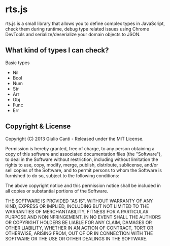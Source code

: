 # rts.js

rts.js is a small library that allows you to define complex types in JavaScript, 
check them during runtime, debug type related issues using Chrome DevTools 
and serialize/deserialize your domain objects to JSON.

## What kind of types I can check?

Basic types

- Nil
- Bool
- Num
- Str
- Arr
- Obj
- Func
- Err

## Copyright & License

Copyright (C) 2013 Giulio Canti - Released under the MIT License.

Permission is hereby granted, free of charge, to any person obtaining a copy of this software and associated documentation files (the "Software"), to deal in the Software without restriction, including without limitation the rights to use, copy, modify, merge, publish, distribute, sublicense, and/or sell copies of the Software, and to permit persons to whom the Software is furnished to do so, subject to the following conditions:

The above copyright notice and this permission notice shall be included in all copies or substantial portions of the Software.

THE SOFTWARE IS PROVIDED "AS IS", WITHOUT WARRANTY OF ANY KIND, EXPRESS OR IMPLIED, INCLUDING BUT NOT LIMITED TO THE WARRANTIES OF MERCHANTABILITY, FITNESS FOR A PARTICULAR PURPOSE AND
NONINFRINGEMENT. IN NO EVENT SHALL THE AUTHORS OR COPYRIGHT HOLDERS BE LIABLE FOR ANY CLAIM, DAMAGES OR OTHER LIABILITY, WHETHER IN AN ACTION OF CONTRACT, TORT OR OTHERWISE, ARISING FROM, OUT OF OR IN CONNECTION WITH THE SOFTWARE OR THE USE OR OTHER DEALINGS IN THE SOFTWARE.